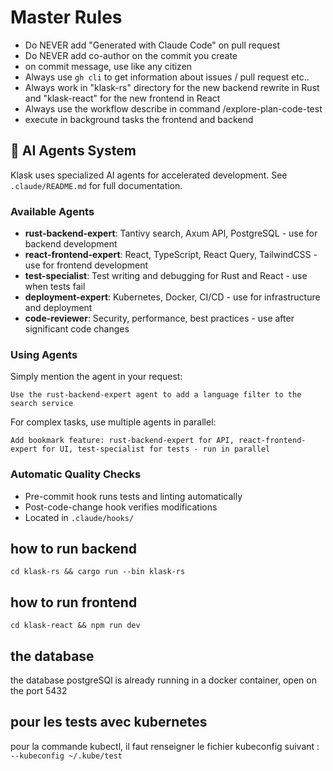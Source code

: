 # Master Rules
- Do NEVER add "Generated with Claude Code" on pull request
- Do NEVER add co-author on the commit you create
- on commit message, use like any citizen
- Always use `gh cli` to get information about issues / pull request etc..
- Always work in "klask-rs" directory for the new backend rewrite in Rust and "klask-react" for the new frontend in React
- Always use the workflow describe in command /explore-plan-code-test
- execute in background tasks the frontend and backend

## 🤖 AI Agents System
Klask uses specialized AI agents for accelerated development. See `.claude/README.md` for full documentation.

### Available Agents
- **rust-backend-expert**: Tantivy search, Axum API, PostgreSQL - use for backend development
- **react-frontend-expert**: React, TypeScript, React Query, TailwindCSS - use for frontend development
- **test-specialist**: Test writing and debugging for Rust and React - use when tests fail
- **deployment-expert**: Kubernetes, Docker, CI/CD - use for infrastructure and deployment
- **code-reviewer**: Security, performance, best practices - use after significant code changes

### Using Agents
Simply mention the agent in your request:
```
Use the rust-backend-expert agent to add a language filter to the search service
```

For complex tasks, use multiple agents in parallel:
```
Add bookmark feature: rust-backend-expert for API, react-frontend-expert for UI, test-specialist for tests - run in parallel
```

### Automatic Quality Checks
- Pre-commit hook runs tests and linting automatically
- Post-code-change hook verifies modifications
- Located in `.claude/hooks/`

## how to run backend
```
cd klask-rs && cargo run --bin klask-rs
```

## how to run frontend
```
cd klask-react && npm run dev
```

## the database
the database postgreSQl is already running in a docker container, open on the port 5432

## pour les tests avec kubernetes
pour la commande kubectl, il faut renseigner le fichier kubeconfig suivant :
`--kubeconfig ~/.kube/test`
